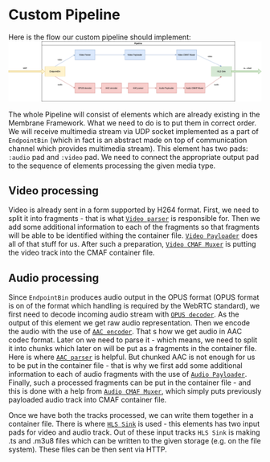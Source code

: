 

# Custom Pipeline
Here is the flow our custom pipeline should implement:
![Pipeline Flow Scheme](assets/images/webrtc_to_hls_pipeline.drawio.png)

The whole Pipeline will consist of elements which are already existing in the Membrane Framework. What we need to do is to put them in correct order.
We will receive multimedia stream via UDP socket implemented as a part of `EndpointBin` (which in fact is an abstract made on top of communication channel which provides multimedia stream). This element has two pads: `:audio` pad and `:video` pad. We need to connect the appropriate output pad to the sequence of elements processing the given media type.
## Video processing
Video is already sent in a form supported by H264 format. First, we need to split it into fragments - that is what [`Video parser`]() is responsible for. Then we add some additional information to each of the fragments so that fragments will be able to be identified withing the container file. [`Video Payloader`](https://github.com/membraneframework/membrane_mp4_plugin/blob/master/lib/membrane_mp4/payloader/h264.ex) does all of that stuff for us. 
After such a preparation, [`Video CMAF Muxer`]() is putting the video track into the CMAF container file.
## Audio processing
Since `EndpointBin` produces audio output in the OPUS format (OPUS format is on of the format which handling is required by the WebRTC standard), we first need to decode incoming audio stream with [`OPUS decoder`](https://github.com/membraneframework/membrane_opus_plugin/blob/master/lib/membrane_opus/decoder.ex).
As the output of this element we get raw audio representation. 
Then we encode the audio with the use of [`AAC encoder`](). That s how we get audio in AAC codec format. Later on we need to parse it - which means, we need to split it into chunks which later on will be put as a fragments in the container file. Here is where [`AAC parser`](https://github.com/membraneframework/membrane_aac_plugin/blob/master/lib/membrane/aac/parser.ex) is helpful. But chunked AAC is not enough for us to be put in the container file - that is why we first add some additional information to each of audio fragments with the use of [`Audio Payloader`](https://github.com/membraneframework/membrane_mp4_plugin/blob/master/lib/membrane_mp4/payloader/aac.ex). Finally, such a processed fragments can be put in the container file - and this is done with a help from [`Audio CMAF Muxer`](), which simply puts previously payloaded audio track into CMAF container file. 


Once we have both the tracks processed, we can write them together in a container file. There is where [`HLS Sink`]() is used - this elements has two input pads for video and audio track. Out of these input tracks `HLS Sink` is making .ts and .m3u8 files which can be written to the given storage (e.g. on the file system).
These files can be then sent via HTTP.